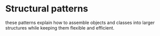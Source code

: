 # Structural patterns
these patterns explain how to assemble objects and classes into larger structures while keeping them flexible and efficient.